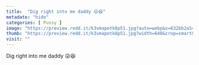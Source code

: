```yaml
---
title:  "Dig right into me daddy 😜😆"
metadate: "hide"
categories: [ Pussy ]
image: "https://preview.redd.it/k3vmapotk8p51.jpg?auto=webp&s=632bb2a54dbb9e24fcea13b416e38b0ddba43d13"
thumb: "https://preview.redd.it/k3vmapotk8p51.jpg?width=640&crop=smart&auto=webp&s=505c9f79b53e1e7efc700599b82dae61998e2be6"
visit: ""
---
```

Dig right into me daddy 😜😆
